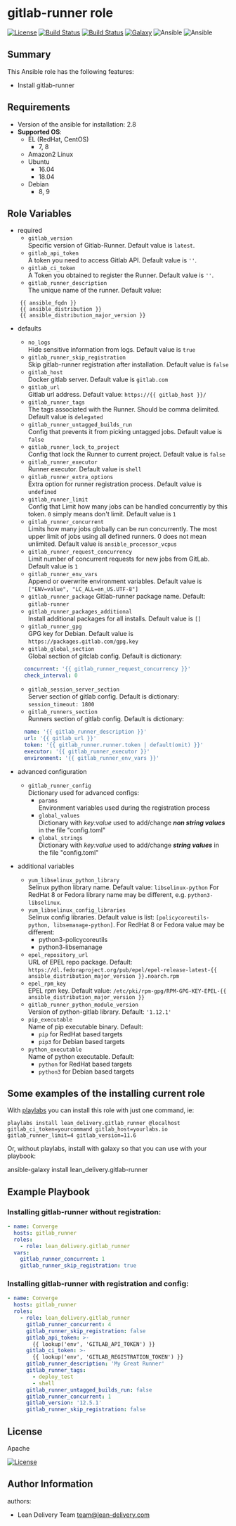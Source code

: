 gitlab-runner role
=========

[![License](https://img.shields.io/badge/license-Apache-green.svg?style=flat)](https://raw.githubusercontent.com/lean-delivery/ansible-role-gitlab-runner/master/LICENSE)
[![Build Status](https://travis-ci.org/lean-delivery/ansible-role-gitlab-runner.svg?branch=master)](https://travis-ci.org/lean-delivery/ansible-role-gitlab-runner)
[![Build Status](https://gitlab.com/lean-delivery/ansible-role-gitlab-runner/badges/master/build.svg)](https://gitlab.com/lean-delivery/ansible-role-gitlab-runner/pipelines)
[![Galaxy](https://img.shields.io/badge/galaxy-lean__delivery.gitlab__runner-blue.svg)](https://galaxy.ansible.com/lean_delivery/gitlab_runner)
![Ansible](https://img.shields.io/ansible/role/d/29089.svg)
![Ansible](https://img.shields.io/badge/dynamic/json.svg?label=min_ansible_version&url=https%3A%2F%2Fgalaxy.ansible.com%2Fapi%2Fv1%2Froles%2F29089%2F&query=$.min_ansible_version)

## Summary

This Ansible role has the following features:

 - Install gitlab-runner

Requirements
------------

 - Version of the ansible for installation: 2.8
 - **Supported OS**:
   - EL (RedHat, CentOS)
     - 7, 8
   - Amazon2 Linux
   - Ubuntu
     - 16.04
     - 18.04
   - Debian
     - 8, 9

## Role Variables

- required
  - `gitlab_version`  
  Specific version of Gitlab-Runner. Default value is `latest`.
  - `gitlab_api_token`  
  A token you need to access Gitlab API. Default value is `''`.
  - `gitlab_ci_token`  
  A Token you obtained to register the Runner. Default value is `''`.
  - `gitlab_runner_description`  
  The unique name of the runner. Default value:   
```
    {{ ansible_fqdn }}
    {{ ansible_distribution }}
    {{ ansible_distribution_major_version }}
```

- defaults
  - `no_logs`  
  Hide sensitive information from logs. Default value is `true`
  - `gitlab_runner_skip_registration`  
  Skip gitlab-runner registration after installation. Default value is `false`
  - `gitlab_host`   
  Docker gitlab server. Default value is `gitlab.com`
  - `gitlab_url`   
  Gitlab url address. Default value: `https://{{ gitlab_host }}/`
  - `gitlab_runner_tags`  
  The tags associated with the Runner. Should be comma delimited. Default value is `delegated`
  - `gitlab_runner_untagged_builds_run`  
  Config that prevents it from picking untagged jobs. Default value is `false`
  - `gitlab_runner_lock_to_project`  
  Config that lock the Runner to current project. Default value is `false`
  - `gitlab_runner_executor`  
  Runner executor. Default value is `shell`
  - `gitlab_runner_extra_options`  
  Extra option for runner registration process. Default value is `undefined`
  - `gitlab_runner_limit`  
  Config that Limit how many jobs can be handled concurrently by this token. `0` simply means don't limit. Default value is `1`
  - `gitlab_runner_concurrent`  
  Limits how many jobs globally can be run concurrently.
  The most upper limit of jobs using all defined runners.
  0 does not mean unlimited. Default value is `ansible_processor_vcpus`
  - `gitlab_runner_request_concurrency`  
  Limit number of concurrent requests for new jobs from GitLab. Default value is `1`
  - `gitlab_runner_env_vars`  
  Append or overwrite environment variables. Default value is `["ENV=value", "LC_ALL=en_US.UTF-8"]`
  - `gitlab_runner_package`
  Gitlab-runner package name. Default: `gitlab-runner`
  - `gitlab_runner_packages_additional`  
  Install additional packages for all installs. Default value is `[]`
  - `gitlab_runner_gpg`  
  GPG key for Debian. Default value is `https://packages.gitlab.com/gpg.key`
  - `gitlab_global_section`   
  Global section of gitclab config. Default is dictionary:
  ```yaml
    concurrent: '{{ gitlab_runner_request_concurrency }}'
    check_interval: 0
  ```

  - `gitlab_session_server_section`   
  Server section of gitlab config. Default is dictionary:
    `session_timeout: 1800`
  - `gitlab_runners_section`   
  Runners section of gitlab config. Default is dictionary:
  ```yaml
    name: '{{ gitlab_runner_description }}'
    url: '{{ gitlab_url }}'
    token: '{{ gitlab_runner.runner.token | default(omit) }}'
    executor: '{{ gitlab_runner_executor }}'
    environment: '{{ gitlab_runner_env_vars }}'
  ```

- advanced configuration
  - `gitlab_runner_config`  
  Dictionary used for advanced configs:
    - `params`  
    Environment variables used during the registration process
    - `global_values`  
    Dictionary with *key:value* used to add/change ***non string values*** in the file "config.toml"
    - `global_strings`  
    Dictionary with *key:value* used to add/change ***string values*** in the file "config.toml"

- additional variables
  - `yum_libselinux_python_library`  
  Selinux python library name. Default value: `libselinux-python`
  For RedHat 8 or Fedora library name may be different, e.g. `python3-libselinux`.  
  - `yum_libselinux_config_libraries`  
  Selinux config libraries. Default value is list: `[policycoreutils-python, libsemanage-python]`. 
  For RedHat 8 or Fedora value may be different:
    - python3-policycoreutils
    - python3-libsemanage
  - `epel_repository_url`  
  URL of EPEL repo package. Default: `https://dl.fedoraproject.org/pub/epel/epel-release-latest-{{ ansible_distribution_major_version }}.noarch.rpm`  
  - `epel_rpm_key`  
  EPEL rpm key. Default value: `/etc/pki/rpm-gpg/RPM-GPG-KEY-EPEL-{{ ansible_distribution_major_version }}`  
  - `gitlab_runner_python_module_version`  
  Version of python-gitlab library. Default: `'1.12.1'`
  - `pip_executable`  
  Name of pip executable binary. Default:
    - `pip` for RedHat based targets
    - `pip3` for Debian based targets
  - `python_executable`   
  Name of python executable. Default:
    - `python` for RedHat based targets
    - `python3` for Debian based targets

## Some examples of the installing current role

With [playlabs](https://yourlabs.io/oss/playlabs) you can install this role with just one command, ie:

    playlabs install lean_delivery.gitlab_runner @localhost gitlab_ci_token=yourcommand gitlab_host=yourlabs.io gitlab_runner_limit=4 gitlab_version=11.6

Or, without playlabs, install with galaxy so that you can use with your playbook:

ansible-galaxy install lean_delivery.gitlab-runner

Example Playbook
----------------

### Installing gitlab-runner without registration:
```yaml
- name: Converge
  hosts: gitlab_runner
  roles:
    - role: lean_delivery.gitlab_runner
  vars:
    gitlab_runner_concurrent: 1
    gitlab_runner_skip_registration: true
```

### Installing gitlab-runner with registration and config:
```yaml
- name: Converge
  hosts: gitlab_runner
  roles:
    - role: lean_delivery.gitlab_runner
      gitlab_runner_concurrent: 4
      gitlab_runner_skip_registration: false
      gitlab_api_token: >-
        {{ lookup('env', 'GITLAB_API_TOKEN') }}
      gitlab_ci_token: >-
        {{ lookup('env', 'GITLAB_REGISTRATION_TOKEN') }}
      gitlab_runner_description: 'My Great Runner'
      gitlab_runner_tags:
        - deploy_test
        - shell
      gitlab_runner_untagged_builds_run: false
      gitlab_runner_concurrent: 1
      gitlab_version: '12.5.1'
      gitlab_runner_skip_registration: false
```

License
-------

Apache

[![License](https://img.shields.io/badge/license-Apache-green.svg?style=flat)](https://raw.githubusercontent.com/lean-delivery/ansible-role-gitlab-runner/master/LICENSE)

Author Information
------------------

authors:
  - Lean Delivery Team <team@lean-delivery.com>
